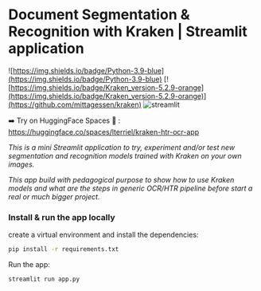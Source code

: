 # Document Segmentation & Recognition with Kraken | Streamlit application

![https://img.shields.io/badge/Python-3.9-blue](https://img.shields.io/badge/Python-3.9-blue)
[![https://img.shields.io/badge/Kraken_version-5.2.9-orange](https://img.shields.io/badge/Kraken_version-5.2.9-orange)](https://github.com/mittagessen/kraken)
![streamlit](https://img.shields.io/badge/-Streamlit-FF4B4B?style=flat&logo=streamlit&logoColor=white)

➡️ Try on HuggingFace Spaces 🤗 : https://huggingface.co/spaces/lterriel/kraken-htr-ocr-app

*This is a mini Streamlit application to try, experiment and/or test new segmentation and recognition models trained with Kraken on your own images.*

*This app build with pedagogical purpose to show how to use Kraken models and what are the steps in generic OCR/HTR pipeline before start a real or much bigger project.*

### Install & run the app locally

create a virtual environment and install the dependencies:

```bash
pip install -r requirements.txt
```

Run the app:

```bash
streamlit run app.py
```